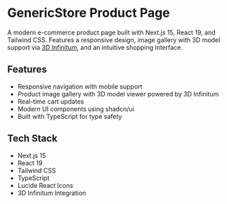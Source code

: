 # GenericStore Product Page

A modern e-commerce product page built with Next.js 15, React 19, and Tailwind CSS. Features a responsive design, image gallery with 3D model support via [3D Infinitum](https://3dinfinitum.com), and an intuitive shopping interface.

## Features
- Responsive navigation with mobile support
- Product image gallery with 3D model viewer powered by 3D Infinitum
- Real-time cart updates
- Modern UI components using shadcn/ui 
- Built with TypeScript for type safety

## Tech Stack
- Next.js 15
- React 19
- Tailwind CSS
- TypeScript
- Lucide React Icons
- 3D Infinitum Integration
